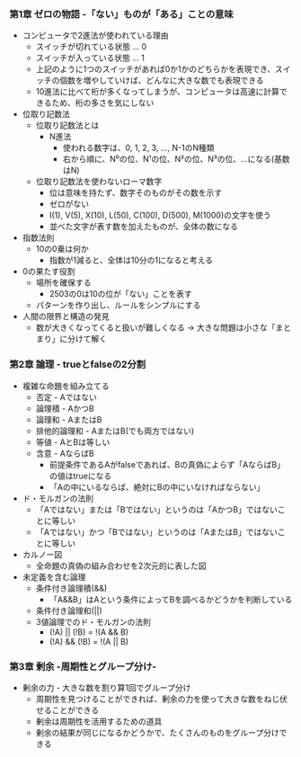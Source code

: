 ### 第1章 ゼロの物語 -「ない」ものが「ある」ことの意味
* コンピュータで2進法が使われている理由
  * スイッチが切れている状態 ... 0
  * スイッチが入っている状態 ... 1
  * 上記のように1つのスイッチがあれば0か1かのどちらかを表現でき、スイッチの個数を増やしていけば、どんなに大きな数でも表現できる
  * 10進法に比べて桁が多くなってしまうが、コンピュータは高速に計算できるため、桁の多さを気にしない
* 位取り記数法
  * 位取り記数法とは
    * N進法
      * 使われる数字は、0, 1, 2, 3, ..., N-1のN種類
      * 右から順に、N⁰の位、N¹の位、N²の位、N³の位、...になる(基数はN)
  * 位取り記数法を使わないローマ数字
    * 位は意味を持たず、数字そのものがその数を示す
    * ゼロがない
    * Ⅰ(1), V(5), X(10), L(50), C(100), D(500), M(1000)の文字を使う
    * 並べた文字が表す数を加えたものが、全体の数になる
* 指数法則
  * 10の0乗は何か
    * 指数が1減ると、全体は10分の1になると考える
* 0の果たす役割
  * 場所を確保する
    * 2503の0は10の位が「ない」ことを表す
  * パターンを作り出し、ルールをシンプルにする
* 人間の限界と構造の発見
  * 数が大きくなってくると扱いが難しくなる → 大きな問題は小さな「まとまり」に分けて解く

### 第2章 論理 - trueとfalseの2分割
* 複雑な命題を組み立てる
  * 否定 - Aではない
  * 論理積 - AかつB
  * 論理和 - AまたはB
  * 排他的論理和 - AまたはB(でも両方ではない)
  * 等値 - AとBは等しい
  * 含意 - AならばB
    * 前提条件であるAがfalseであれば、Bの真偽によらず「AならばB」の値はtrueになる
    * 「Aの中にいるならば、絶対にBの中にいなければならない」
* ド・モルガンの法則
  * 「Aではない」または「Bではない」というのは「AかつB」ではないことに等しい
  * 「Aではない」かつ「Bではない」というのは「AまたはB」ではないことに等しい
* カルノー図
  * 全命題の真偽の組み合わせを2次元的に表した図
* 未定義を含む論理
  * 条件付き論理積(&&)
    * 「A&&B」はAという条件によってBを調べるかどうかを判断している
  * 条件付き論理和(||)
  * 3値論理でのド・モルガンの法則
    * (!A) || (!B) = !(A && B)
    * (!A) && (!B) = !(A || B)

### 第3章 剰余 -周期性とグループ分け-
* 剰余の力 - 大きな数を割り算1回でグループ分け
  * 周期性を見つけることができれば、剰余の力を使って大きな数をねじ伏せることができる
  * 剰余は周期性を活用するための道具
  * 剰余の結果が同じになるかどうかで、たくさんのものをグループ分けできる
